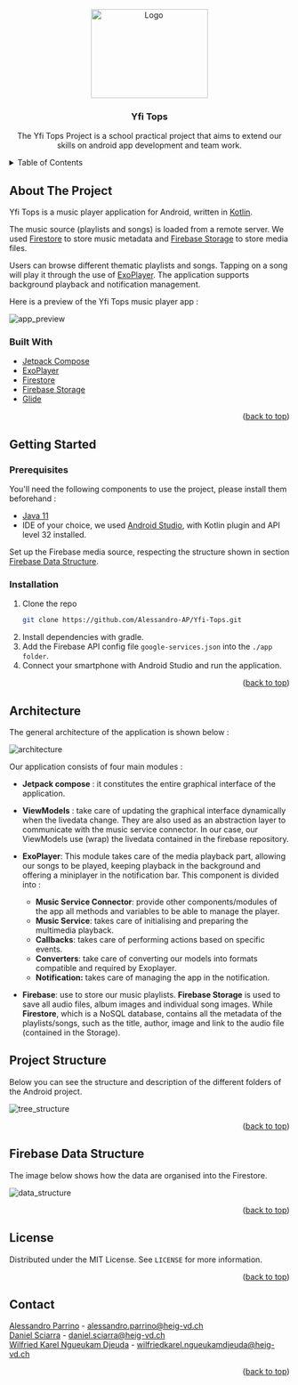 <div align="center">
    <img src="images/logo.png" alt="Logo" width="210" height="160">

  <h3 align="center">Yfi Tops</h3>

  <p align="center">
    The Yfi Tops Project is a school practical project that aims to extend our skills on android app development and team work. 
    <br />
</div>
<!-- TABLE OF CONTENTS -->
<details>
  <summary>Table of Contents</summary>
  <ol>
    <li>
      <a href="#about-the-project">About The Project</a>
      <ul>
        <li><a href="#built-with">Built With</a></li>
      </ul>
    </li>
    <li>
      <a href="#getting-started">Getting Started</a>
      <ul>
        <li><a href="#prerequisites">Prerequisites</a></li>
        <li><a href="#installation">Installation</a></li>
      </ul>
    </li>
    <li><a href="#architecture">Architecture</a></li>
    <li><a href="#project-structure">Project Structure</a></li>
    <li><a href="#firebase-data-structure">Firebase Data Structure</a></li>
    <li><a href="#license">License</a></li>
    <li><a href="#contact">Contact</a></li>
  </ol>
</details>




<!-- ABOUT THE PROJECT -->

## About The Project

Yfi Tops is a music player application for Android, written in [Kotlin](https://kotlinlang.org/).

The music source (playlists and songs) is loaded from a remote server. 
We used [Firestore](https://firebase.google.com/docs/firestore) to store music metadata and 
[Firebase Storage](https://firebase.google.com/docs/storage) to store media files.

Users can browse different thematic playlists and songs. Tapping on a song will play it through the use of [ExoPlayer](https://exoplayer.dev/).
The application supports background playback and notification management.

Here is a preview of the Yfi Tops music player app :

![app_preview](images/screen_1.jpg)


### Built With

* [Jetpack Compose](https://developer.android.com/jetpack/compose)
* [ExoPlayer](https://exoplayer.dev)
* [Firestore](https://firebase.google.com/docs/firestore)
* [Firebase Storage](https://firebase.google.com/docs/storage)
* [Glide](https://github.com/bumptech/glide)

<p align="right">(<a href="#top">back to top</a>)</p>



<!-- GETTING STARTED -->

## Getting Started

### Prerequisites

You'll need the following components to use the project, please install them beforehand :

- [Java 11](https://openjdk.java.net/projects/jdk/11/)
- IDE of your choice, we used [Android Studio](https://developer.android.com/studio/), with Kotlin plugin and API level 32 installed.

Set up the Firebase media source, respecting the structure shown in section [Firebase Data Structure](#firebase-data-structure).

### Installation

1. Clone the repo
   ```sh
   git clone https://github.com/Alessandro-AP/Yfi-Tops.git
   ```
2. Install dependencies with gradle.
3. Add the Firebase API config file `google-services.json` into the `./app folder`.
4. Connect your smartphone with Android Studio and run the application.

<p align="right">(<a href="#top">back to top</a>)</p>



<!-- ARCHITECTURE -->

## Architecture

The general architecture of the application is shown below :

![architecture](images/architecture.png)

Our application consists of four main modules :
- **Jetpack compose** : it constitutes the entire graphical interface of the application.

- **ViewModels** : take care of updating the graphical interface dynamically when the livedata change. They are also used as an abstraction layer to communicate with the music service connector. In our case, our ViewModels use (wrap) the livedata contained in the firebase repository.

- **ExoPlayer**: This module takes care of the media playback part, allowing our songs to be played, keeping playback in the background and offering a miniplayer in the notification bar. This component is divided into :
  - **Music Service Connector**: provide other components/modules of the app all methods and variables to be able to manage the player.
  - **Music Service**: takes care of initialising and preparing the multimedia playback.
  - **Callbacks**: takes care of performing actions based on specific events.
  - **Converters**: take care of converting our models into formats compatible and required by Exoplayer.
  - **Notification:** takes care of managing the app in the notification.

- **Firebase**: use to store our music playlists. **Firebase Storage** is used to save all audio files, album images and individual song images. While **Firestore**, which is a NoSQL database, contains all the metadata of the playlists/songs, such as the title, author, image and link to the audio file (contained in the Storage).

<!-- PROJECT STRUCTURE-->

## Project Structure

Below you can see the structure and description of the different folders of the Android project.

![tree_structure](images/folders_tree.png)

<p align="right">(<a href="#top">back to top</a>)</p>

<!-- FIREBASE DATA STRUCTURE-->

## Firebase Data Structure

The image below shows how the data are organised into the Firestore.

![data_structure](images/data_structure.png)

<p align="right">(<a href="#top">back to top</a>)</p>

<!-- LICENSE -->

## License

Distributed under the MIT License. See `LICENSE` for more information.

<p align="right">(<a href="#top">back to top</a>)</p>



<!-- CONTACT -->

## Contact

[Alessandro Parrino](https://github.com/Alessandro-AP) - alessandro.parrino@heig-vd.ch <br>
[Daniel Sciarra](https://github.com/DS-Daniel) - daniel.sciarra@heig-vd.ch <br>
[Wilfried Karel Ngueukam Djeuda](https://github.com/wilfried01) - wilfriedkarel.ngueukamdjeuda@heig-vd.ch

<p align="right">(<a href="#top">back to top</a>)</p>
